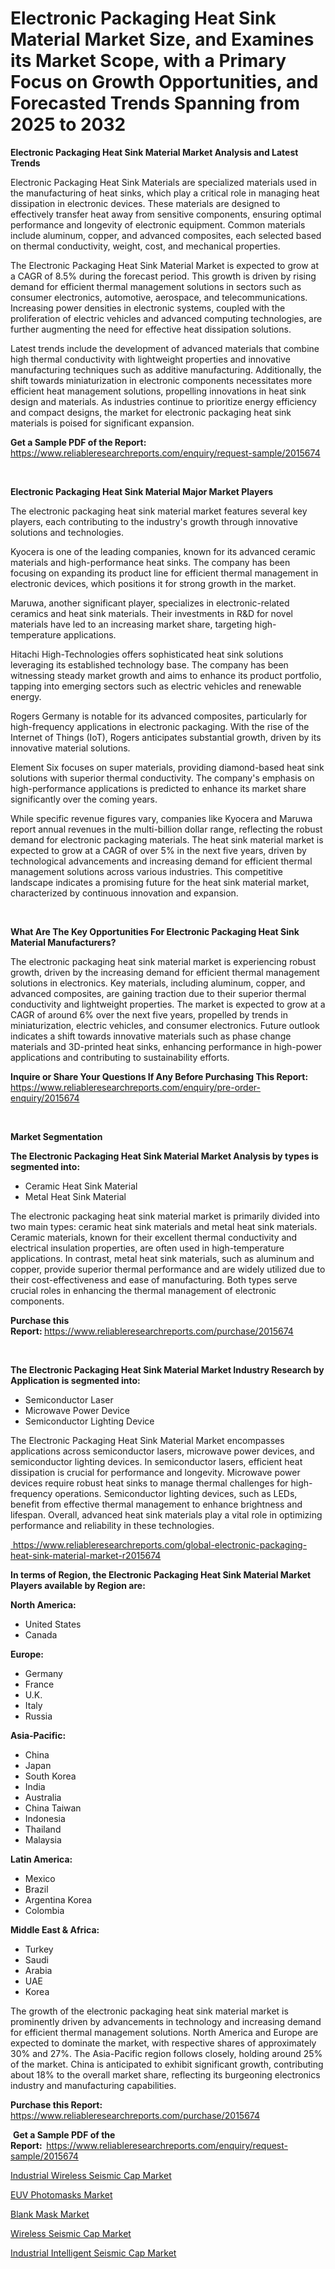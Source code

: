 <p><h1>Electronic Packaging Heat Sink Material Market Size, and Examines its Market Scope, with a Primary Focus on Growth Opportunities, and Forecasted Trends Spanning from 2025 to 2032</h1></p><p><strong>Electronic Packaging Heat Sink Material Market Analysis and Latest Trends</strong></p>
<p><p>Electronic Packaging Heat Sink Materials are specialized materials used in the manufacturing of heat sinks, which play a critical role in managing heat dissipation in electronic devices. These materials are designed to effectively transfer heat away from sensitive components, ensuring optimal performance and longevity of electronic equipment. Common materials include aluminum, copper, and advanced composites, each selected based on thermal conductivity, weight, cost, and mechanical properties.</p><p>The Electronic Packaging Heat Sink Material Market is expected to grow at a CAGR of 8.5% during the forecast period. This growth is driven by rising demand for efficient thermal management solutions in sectors such as consumer electronics, automotive, aerospace, and telecommunications. Increasing power densities in electronic systems, coupled with the proliferation of electric vehicles and advanced computing technologies, are further augmenting the need for effective heat dissipation solutions.</p><p>Latest trends include the development of advanced materials that combine high thermal conductivity with lightweight properties and innovative manufacturing techniques such as additive manufacturing. Additionally, the shift towards miniaturization in electronic components necessitates more efficient heat management solutions, propelling innovations in heat sink design and materials. As industries continue to prioritize energy efficiency and compact designs, the market for electronic packaging heat sink materials is poised for significant expansion.</p></p>
<p><strong>Get a Sample PDF of the Report:&nbsp;</strong> <a href="https://www.reliableresearchreports.com/enquiry/request-sample/2015674?utm_campaign=2286&utm_medium=2&utm_source=Github&utm_content=ia&utm_term=29032025&utm_id=electronic-packaging-heat-sink-material">https://www.reliableresearchreports.com/enquiry/request-sample/2015674</a></p>
<p>&nbsp;</p>
<p><strong>Electronic Packaging Heat Sink Material Major Market Players</strong></p>
<p><p>The electronic packaging heat sink material market features several key players, each contributing to the industry's growth through innovative solutions and technologies. </p><p>Kyocera is one of the leading companies, known for its advanced ceramic materials and high-performance heat sinks. The company has been focusing on expanding its product line for efficient thermal management in electronic devices, which positions it for strong growth in the market.</p><p>Maruwa, another significant player, specializes in electronic-related ceramics and heat sink materials. Their investments in R&D for novel materials have led to an increasing market share, targeting high-temperature applications.</p><p>Hitachi High-Technologies offers sophisticated heat sink solutions leveraging its established technology base. The company has been witnessing steady market growth and aims to enhance its product portfolio, tapping into emerging sectors such as electric vehicles and renewable energy.</p><p>Rogers Germany is notable for its advanced composites, particularly for high-frequency applications in electronic packaging. With the rise of the Internet of Things (IoT), Rogers anticipates substantial growth, driven by its innovative material solutions.</p><p>Element Six focuses on super materials, providing diamond-based heat sink solutions with superior thermal conductivity. The company's emphasis on high-performance applications is predicted to enhance its market share significantly over the coming years.</p><p>While specific revenue figures vary, companies like Kyocera and Maruwa report annual revenues in the multi-billion dollar range, reflecting the robust demand for electronic packaging materials. The heat sink material market is expected to grow at a CAGR of over 5% in the next five years, driven by technological advancements and increasing demand for efficient thermal management solutions across various industries. This competitive landscape indicates a promising future for the heat sink material market, characterized by continuous innovation and expansion.</p></p>
<p>&nbsp;</p>
<p><strong>What Are The Key Opportunities For Electronic Packaging Heat Sink Material Manufacturers?</strong></p>
<p><p>The electronic packaging heat sink material market is experiencing robust growth, driven by the increasing demand for efficient thermal management solutions in electronics. Key materials, including aluminum, copper, and advanced composites, are gaining traction due to their superior thermal conductivity and lightweight properties. The market is expected to grow at a CAGR of around 6% over the next five years, propelled by trends in miniaturization, electric vehicles, and consumer electronics. Future outlook indicates a shift towards innovative materials such as phase change materials and 3D-printed heat sinks, enhancing performance in high-power applications and contributing to sustainability efforts.</p></p>
<p><strong>Inquire or Share Your Questions If Any Before Purchasing This Report:</strong> <a href="https://www.reliableresearchreports.com/enquiry/pre-order-enquiry/2015674?utm_campaign=2286&utm_medium=2&utm_source=Github&utm_content=ia&utm_term=29032025&utm_id=electronic-packaging-heat-sink-material">https://www.reliableresearchreports.com/enquiry/pre-order-enquiry/2015674</a></p>
<p>&nbsp;</p>
<p><strong>Market Segmentation</strong></p>
<p><strong>The Electronic Packaging Heat Sink Material Market Analysis by types is segmented into:</strong></p>
<p><ul><li>Ceramic Heat Sink Material</li><li>Metal Heat Sink Material</li></ul></p>
<p><p>The electronic packaging heat sink material market is primarily divided into two main types: ceramic heat sink materials and metal heat sink materials. Ceramic materials, known for their excellent thermal conductivity and electrical insulation properties, are often used in high-temperature applications. In contrast, metal heat sink materials, such as aluminum and copper, provide superior thermal performance and are widely utilized due to their cost-effectiveness and ease of manufacturing. Both types serve crucial roles in enhancing the thermal management of electronic components.</p></p>
<p><strong>Purchase this Report:&nbsp;</strong><a href="https://www.reliableresearchreports.com/purchase/2015674?utm_campaign=2286&utm_medium=2&utm_source=Github&utm_content=ia&utm_term=29032025&utm_id=electronic-packaging-heat-sink-material">https://www.reliableresearchreports.com/purchase/2015674</a></p>
<p>&nbsp;</p>
<p><strong>The Electronic Packaging Heat Sink Material Market Industry Research by Application is segmented into:</strong></p>
<p><ul><li>Semiconductor Laser</li><li>Microwave Power Device</li><li>Semiconductor Lighting Device</li></ul></p>
<p><p>The Electronic Packaging Heat Sink Material Market encompasses applications across semiconductor lasers, microwave power devices, and semiconductor lighting devices. In semiconductor lasers, efficient heat dissipation is crucial for performance and longevity. Microwave power devices require robust heat sinks to manage thermal challenges for high-frequency operations. Semiconductor lighting devices, such as LEDs, benefit from effective thermal management to enhance brightness and lifespan. Overall, advanced heat sink materials play a vital role in optimizing performance and reliability in these technologies.</p></p>
<p><a href="https://www.reliableresearchreports.com/global-electronic-packaging-heat-sink-material-market-r2015674?utm_campaign=2286&utm_medium=2&utm_source=Github&utm_content=ia&utm_term=29032025&utm_id=electronic-packaging-heat-sink-material">&nbsp;https://www.reliableresearchreports.com/global-electronic-packaging-heat-sink-material-market-r2015674</a></p>
<p><strong>In terms of Region, the Electronic Packaging Heat Sink Material Market Players available by Region are:</strong></p>
<p>
    <p> <strong> North America: </strong>
        <ul>
            <li>United States</li>
            <li>Canada</li>
        </ul>
        </p> 
    <p> <strong> Europe: </strong>
        <ul>
            <li>Germany</li>
            <li>France</li>
            <li>U.K.</li>
            <li>Italy</li>
            <li>Russia</li>
        </ul>
        </p> 
    <p> <strong> Asia-Pacific: </strong>
        <ul>
            <li>China</li>
            <li>Japan</li>
            <li>South Korea</li>
            <li>India</li>
            <li>Australia</li>
            <li>China Taiwan</li>
            <li>Indonesia</li>
            <li>Thailand</li>
            <li>Malaysia</li>
        </ul>
        </p> 
    <p> <strong> Latin America: </strong>
        <ul>
            <li>Mexico</li>
            <li>Brazil</li>
            <li>Argentina Korea</li>
            <li>Colombia</li>
        </ul>
        </p> 
    <p> <strong> Middle East & Africa: </strong>
        <ul>
            <li>Turkey</li>
            <li>Saudi</li>
            <li>Arabia</li>
            <li>UAE</li>
            <li>Korea</li>
        </ul>
    </p>
    </p>
<p><p>The growth of the electronic packaging heat sink material market is prominently driven by advancements in technology and increasing demand for efficient thermal management solutions. North America and Europe are expected to dominate the market, with respective shares of approximately 30% and 27%. The Asia-Pacific region follows closely, holding around 25% of the market. China is anticipated to exhibit significant growth, contributing about 18% to the overall market share, reflecting its burgeoning electronics industry and manufacturing capabilities.</p></p>
<p><strong>Purchase this Report: </strong><a href="https://www.reliableresearchreports.com/purchase/2015674?utm_campaign=2286&utm_medium=2&utm_source=Github&utm_content=ia&utm_term=29032025&utm_id=electronic-packaging-heat-sink-material">https://www.reliableresearchreports.com/purchase/2015674</a></p>
<p>&nbsp;<strong>Get a Sample PDF of the Report:&nbsp;&nbsp;</strong><a href="https://www.reliableresearchreports.com/enquiry/request-sample/2015674?utm_campaign=2286&utm_medium=2&utm_source=Github&utm_content=ia&utm_term=29032025&utm_id=electronic-packaging-heat-sink-material">https://www.reliableresearchreports.com/enquiry/request-sample/2015674</a></p>
<p><strong></strong></p>
<p><p><a href="https://www.linkedin.com/pulse/comprehensive-analysis-industrial-wireless-seismic-cap-market-wf01c?utm_campaign=2286&utm_medium=2&utm_source=Github&utm_content=ia&utm_term=29032025&utm_id=electronic-packaging-heat-sink-material">Industrial Wireless Seismic Cap Market</a></p><p><a href="https://github.com/janustabarf2/Market-Research-Report-List-1/blob/main/euv-photomasks-market.md?utm_campaign=2286&utm_medium=2&utm_source=Github&utm_content=ia&utm_term=29032025&utm_id=electronic-packaging-heat-sink-material">EUV Photomasks Market</a></p><p><a href="https://github.com/kaganalcinwv/Market-Research-Report-List-1/blob/main/blank-mask-market.md?utm_campaign=2286&utm_medium=2&utm_source=Github&utm_content=ia&utm_term=29032025&utm_id=electronic-packaging-heat-sink-material">Blank Mask Market</a></p><p><a href="https://www.linkedin.com/pulse/wireless-seismic-cap-market-analysis-industry-share-trends-qzojc?utm_campaign=2286&utm_medium=2&utm_source=Github&utm_content=ia&utm_term=29032025&utm_id=electronic-packaging-heat-sink-material">Wireless Seismic Cap Market</a></p><p><a href="https://www.linkedin.com/pulse/industrial-intelligent-seismic-cap-market-analysis-report-2025-2032-ziymc?utm_campaign=2286&utm_medium=2&utm_source=Github&utm_content=ia&utm_term=29032025&utm_id=electronic-packaging-heat-sink-material">Industrial Intelligent Seismic Cap Market</a></p></p>